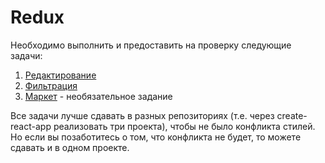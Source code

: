 Redux
===

Необходимо выполнить и предоставить на проверку следующие задачи:

1. [Редактирование](editing)
1. [Фильтрация](filter)
1. [Маркет](market) - необязательное задание

Все задачи лучше сдавать в разных репозиториях (т.е. через create-react-app реализовать три проекта), чтобы не было конфликта стилей. Но если вы позаботитесь о том, что конфликта не будет, то можете сдавать и в одном проекте.
